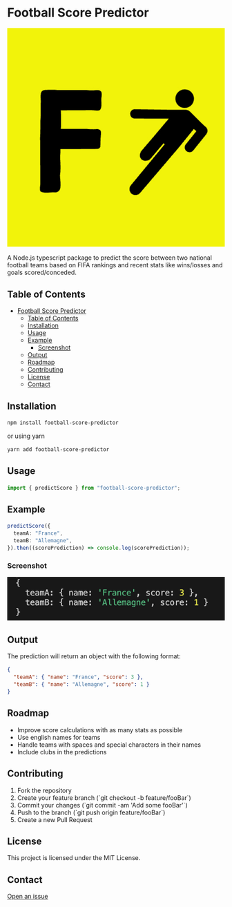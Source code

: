 # Football Score Predictor

![Football Score Predictor Logo](./img/logo.png)

A Node.js typescript package to predict the score between two national football teams based on FIFA rankings and recent stats like wins/losses and goals scored/conceded.

## Table of Contents

- [Football Score Predictor](#football-score-predictor)
  - [Table of Contents](#table-of-contents)
  - [Installation](#installation)
  - [Usage](#usage)
  - [Example](#example)
    - [Screenshot](#screenshot)
  - [Output](#output)
  - [Roadmap](#roadmap)
  - [Contributing](#contributing)
  - [License](#license)
  - [Contact](#contact)

## Installation

```bash
npm install football-score-predictor
```

or using yarn

```bash
yarn add football-score-predictor
```

## Usage

```typescript
import { predictScore } from "football-score-predictor";
```

## Example

```typescript
predictScore({
  teamA: "France",
  teamB: "Allemagne",
}).then((scorePrediction) => console.log(scorePrediction));
```

### Screenshot

![Example Output Screenshot](./img/result-screenshot.png)

## Output

The prediction will return an object with the following format:

```json
{
  "teamA": { "name": "France", "score": 3 },
  "teamB": { "name": "Allemagne", "score": 1 }
}
```

## Roadmap

- Improve score calculations with as many stats as possible
- Use english names for teams
- Handle teams with spaces and special characters in their names
- Include clubs in the predictions

## Contributing

1. Fork the repository
2. Create your feature branch (\`git checkout -b feature/fooBar\`)
3. Commit your changes (\`git commit -am 'Add some fooBar'\`)
4. Push to the branch (\`git push origin feature/fooBar\`)
5. Create a new Pull Request

## License

This project is licensed under the MIT License.

## Contact

[Open an issue](https://github.com/LorenzoAversano/football-score-predictor/issues)
